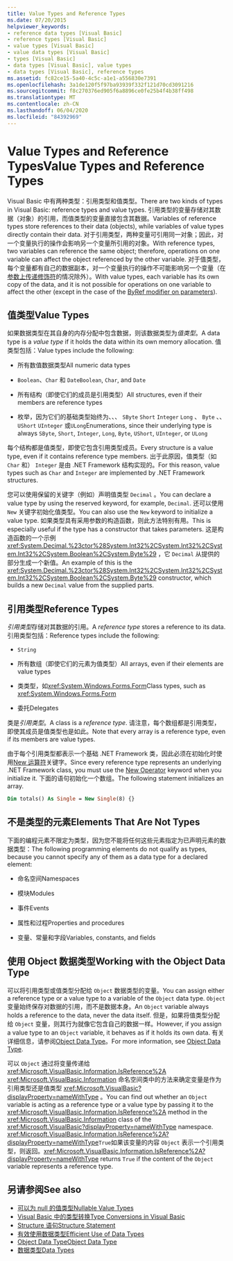```yaml
---
title: Value Types and Reference Types
ms.date: 07/20/2015
helpviewer_keywords:
- reference data types [Visual Basic]
- reference types [Visual Basic]
- value types [Visual Basic]
- value data types [Visual Basic]
- types [Visual Basic]
- data types [Visual Basic], value types
- data types [Visual Basic], reference types
ms.assetid: fc82ce15-5a40-4c5c-a1e1-a556830e7391
ms.openlocfilehash: 3a1de120f5f97ba93939f332f121d70cd3091216
ms.sourcegitcommit: f8c270376ed905f6a8896ce0fe25b4f4b38ff498
ms.translationtype: MT
ms.contentlocale: zh-CN
ms.lasthandoff: 06/04/2020
ms.locfileid: "84392969"
---
```

# <a name="value-types-and-reference-types"></a><span data-ttu-id="b6782-102">Value Types and Reference Types</span><span class="sxs-lookup"><span data-stu-id="b6782-102">Value Types and Reference Types</span></span>
<span data-ttu-id="b6782-103">Visual Basic 中有两种类型：引用类型和值类型。</span><span class="sxs-lookup"><span data-stu-id="b6782-103">There are two kinds of types in Visual Basic: reference types and value types.</span></span> <span data-ttu-id="b6782-104">引用类型的变量存储对其数据（对象）的引用，而值类型的变量直接包含其数据。</span><span class="sxs-lookup"><span data-stu-id="b6782-104">Variables of reference types store references to their data (objects), while variables of value types directly contain their data.</span></span> <span data-ttu-id="b6782-105">对于引用类型，两种变量可引用同一对象；因此，对一个变量执行的操作会影响另一个变量所引用的对象。</span><span class="sxs-lookup"><span data-stu-id="b6782-105">With reference types, two variables can reference the same object; therefore, operations on one variable can affect the object referenced by the other variable.</span></span> <span data-ttu-id="b6782-106">对于值类型，每个变量都有自己的数据副本，对一个变量执行的操作不可能影响另一个变量（在[参数上传递修饰符](../../../language-reference/modifiers/byref.md)的情况除外）。</span><span class="sxs-lookup"><span data-stu-id="b6782-106">With value types, each variable has its own copy of the data, and it is not possible for operations on one variable to affect the other (except in the case of the [ByRef modifier on parameters](../../../language-reference/modifiers/byref.md)).</span></span>
  
## <a name="value-types"></a><span data-ttu-id="b6782-107">值类型</span><span class="sxs-lookup"><span data-stu-id="b6782-107">Value Types</span></span>  
 <span data-ttu-id="b6782-108">如果数据类型在其自身的内存分配中包含数据，则该数据类型为*值类型*。</span><span class="sxs-lookup"><span data-stu-id="b6782-108">A data type is a *value type* if it holds the data within its own memory allocation.</span></span> <span data-ttu-id="b6782-109">值类型包括：</span><span class="sxs-lookup"><span data-stu-id="b6782-109">Value types include the following:</span></span>  
  
- <span data-ttu-id="b6782-110">所有数值数据类型</span><span class="sxs-lookup"><span data-stu-id="b6782-110">All numeric data types</span></span>  
  
- <span data-ttu-id="b6782-111">`Boolean`、`Char` 和 `Date`</span><span class="sxs-lookup"><span data-stu-id="b6782-111">`Boolean`, `Char`, and `Date`</span></span>  
  
- <span data-ttu-id="b6782-112">所有结构（即使它们的成员是引用类型）</span><span class="sxs-lookup"><span data-stu-id="b6782-112">All structures, even if their members are reference types</span></span>  
  
- <span data-ttu-id="b6782-113">枚举，因为它们的基础类型始终为、、、 `SByte` `Short` `Integer` `Long` 、 `Byte` 、、 `UShort` `UInteger` 或`ULong`</span><span class="sxs-lookup"><span data-stu-id="b6782-113">Enumerations, since their underlying type is always `SByte`, `Short`, `Integer`, `Long`, `Byte`, `UShort`, `UInteger`, or `ULong`</span></span>  
  
 <span data-ttu-id="b6782-114">每个结构都是值类型，即使它包含引用类型成员。</span><span class="sxs-lookup"><span data-stu-id="b6782-114">Every structure is a value type, even if it contains reference type members.</span></span> <span data-ttu-id="b6782-115">出于此原因，值类型（如 `Char` 和） `Integer` 是由 .NET Framework 结构实现的。</span><span class="sxs-lookup"><span data-stu-id="b6782-115">For this reason, value types such as `Char` and `Integer` are implemented by .NET Framework structures.</span></span>  
  
 <span data-ttu-id="b6782-116">您可以使用保留的关键字（例如）声明值类型 `Decimal` 。</span><span class="sxs-lookup"><span data-stu-id="b6782-116">You can declare a value type by using the reserved keyword, for example, `Decimal`.</span></span> <span data-ttu-id="b6782-117">还可以使用 `New` 关键字初始化值类型。</span><span class="sxs-lookup"><span data-stu-id="b6782-117">You can also use the `New` keyword to initialize a value type.</span></span> <span data-ttu-id="b6782-118">如果类型具有采用参数的构造函数，则此方法特别有用。</span><span class="sxs-lookup"><span data-stu-id="b6782-118">This is especially useful if the type has a constructor that takes parameters.</span></span> <span data-ttu-id="b6782-119">这是构造函数的一个示例 <xref:System.Decimal.%23ctor%28System.Int32%2CSystem.Int32%2CSystem.Int32%2CSystem.Boolean%2CSystem.Byte%29> ，它 `Decimal` 从提供的部分生成一个新值。</span><span class="sxs-lookup"><span data-stu-id="b6782-119">An example of this is the <xref:System.Decimal.%23ctor%28System.Int32%2CSystem.Int32%2CSystem.Int32%2CSystem.Boolean%2CSystem.Byte%29> constructor, which builds a new `Decimal` value from the supplied parts.</span></span>  
  
## <a name="reference-types"></a><span data-ttu-id="b6782-120">引用类型</span><span class="sxs-lookup"><span data-stu-id="b6782-120">Reference Types</span></span>  
 <span data-ttu-id="b6782-121">*引用类型*存储对其数据的引用。</span><span class="sxs-lookup"><span data-stu-id="b6782-121">A *reference type* stores a reference to its data.</span></span> <span data-ttu-id="b6782-122">引用类型包括：</span><span class="sxs-lookup"><span data-stu-id="b6782-122">Reference types include the following:</span></span>  
  
- `String`  
  
- <span data-ttu-id="b6782-123">所有数组（即使它们的元素为值类型）</span><span class="sxs-lookup"><span data-stu-id="b6782-123">All arrays, even if their elements are value types</span></span>  
  
- <span data-ttu-id="b6782-124">类类型，如<xref:System.Windows.Forms.Form></span><span class="sxs-lookup"><span data-stu-id="b6782-124">Class types, such as <xref:System.Windows.Forms.Form></span></span>  
  
- <span data-ttu-id="b6782-125">委托</span><span class="sxs-lookup"><span data-stu-id="b6782-125">Delegates</span></span>  
  
 <span data-ttu-id="b6782-126">类是*引用类型*。</span><span class="sxs-lookup"><span data-stu-id="b6782-126">A class is a *reference type*.</span></span> <span data-ttu-id="b6782-127">请注意，每个数组都是引用类型，即使其成员是值类型也是如此。</span><span class="sxs-lookup"><span data-stu-id="b6782-127">Note that every array is a reference type, even if its members are value types.</span></span>  
  
 <span data-ttu-id="b6782-128">由于每个引用类型都表示一个基础 .NET Framework 类，因此必须在初始化时使用[New 运算符](../../../language-reference/operators/new-operator.md)关键字。</span><span class="sxs-lookup"><span data-stu-id="b6782-128">Since every reference type represents an underlying .NET Framework class, you must use the [New Operator](../../../language-reference/operators/new-operator.md) keyword when you initialize it.</span></span> <span data-ttu-id="b6782-129">下面的语句初始化一个数组。</span><span class="sxs-lookup"><span data-stu-id="b6782-129">The following statement initializes an array.</span></span>  
  
```vb  
Dim totals() As Single = New Single(8) {}  
```  
  
## <a name="elements-that-are-not-types"></a><span data-ttu-id="b6782-130">不是类型的元素</span><span class="sxs-lookup"><span data-stu-id="b6782-130">Elements That Are Not Types</span></span>  
 <span data-ttu-id="b6782-131">下面的编程元素不限定为类型，因为您不能将任何这些元素指定为已声明元素的数据类型：</span><span class="sxs-lookup"><span data-stu-id="b6782-131">The following programming elements do not qualify as types, because you cannot specify any of them as a data type for a declared element:</span></span>  
  
- <span data-ttu-id="b6782-132">命名空间</span><span class="sxs-lookup"><span data-stu-id="b6782-132">Namespaces</span></span>  
  
- <span data-ttu-id="b6782-133">模块</span><span class="sxs-lookup"><span data-stu-id="b6782-133">Modules</span></span>  
  
- <span data-ttu-id="b6782-134">事件</span><span class="sxs-lookup"><span data-stu-id="b6782-134">Events</span></span>  
  
- <span data-ttu-id="b6782-135">属性和过程</span><span class="sxs-lookup"><span data-stu-id="b6782-135">Properties and procedures</span></span>  
  
- <span data-ttu-id="b6782-136">变量、常量和字段</span><span class="sxs-lookup"><span data-stu-id="b6782-136">Variables, constants, and fields</span></span>  
  
## <a name="working-with-the-object-data-type"></a><span data-ttu-id="b6782-137">使用 Object 数据类型</span><span class="sxs-lookup"><span data-stu-id="b6782-137">Working with the Object Data Type</span></span>  
 <span data-ttu-id="b6782-138">可以将引用类型或值类型分配给 `Object` 数据类型的变量。</span><span class="sxs-lookup"><span data-stu-id="b6782-138">You can assign either a reference type or a value type to a variable of the `Object` data type.</span></span> <span data-ttu-id="b6782-139">`Object`变量始终保存对数据的引用，而不是数据本身。</span><span class="sxs-lookup"><span data-stu-id="b6782-139">An `Object` variable always holds a reference to the data, never the data itself.</span></span> <span data-ttu-id="b6782-140">但是，如果将值类型分配给 `Object` 变量，则其行为就像它包含自己的数据一样。</span><span class="sxs-lookup"><span data-stu-id="b6782-140">However, if you assign a value type to an `Object` variable, it behaves as if it holds its own data.</span></span> <span data-ttu-id="b6782-141">有关详细信息，请参阅[Object Data Type](../../../language-reference/data-types/object-data-type.md)。</span><span class="sxs-lookup"><span data-stu-id="b6782-141">For more information, see [Object Data Type](../../../language-reference/data-types/object-data-type.md).</span></span>  
  
 <span data-ttu-id="b6782-142">可以 `Object` 通过将变量传递给 <xref:Microsoft.VisualBasic.Information.IsReference%2A> <xref:Microsoft.VisualBasic.Information> 命名空间类中的方法来确定变量是作为引用类型还是值类型 <xref:Microsoft.VisualBasic?displayProperty=nameWithType> 。</span><span class="sxs-lookup"><span data-stu-id="b6782-142">You can find out whether an `Object` variable is acting as a reference type or a value type by passing it to the <xref:Microsoft.VisualBasic.Information.IsReference%2A> method in the <xref:Microsoft.VisualBasic.Information> class of the <xref:Microsoft.VisualBasic?displayProperty=nameWithType> namespace.</span></span> <span data-ttu-id="b6782-143"><xref:Microsoft.VisualBasic.Information.IsReference%2A?displayProperty=nameWithType>`True`如果该变量的内容 `Object` 表示一个引用类型，则返回。</span><span class="sxs-lookup"><span data-stu-id="b6782-143"><xref:Microsoft.VisualBasic.Information.IsReference%2A?displayProperty=nameWithType> returns `True` if the content of the `Object` variable represents a reference type.</span></span>  
  
## <a name="see-also"></a><span data-ttu-id="b6782-144">另请参阅</span><span class="sxs-lookup"><span data-stu-id="b6782-144">See also</span></span>

- [<span data-ttu-id="b6782-145">可以为 null 的值类型</span><span class="sxs-lookup"><span data-stu-id="b6782-145">Nullable Value Types</span></span>](nullable-value-types.md)
- [<span data-ttu-id="b6782-146">Visual Basic 中的类型转换</span><span class="sxs-lookup"><span data-stu-id="b6782-146">Type Conversions in Visual Basic</span></span>](type-conversions.md)
- [<span data-ttu-id="b6782-147">Structure 语句</span><span class="sxs-lookup"><span data-stu-id="b6782-147">Structure Statement</span></span>](../../../language-reference/statements/structure-statement.md)
- [<span data-ttu-id="b6782-148">有效使用数据类型</span><span class="sxs-lookup"><span data-stu-id="b6782-148">Efficient Use of Data Types</span></span>](efficient-use-of-data-types.md)
- [<span data-ttu-id="b6782-149">Object Data Type</span><span class="sxs-lookup"><span data-stu-id="b6782-149">Object Data Type</span></span>](../../../language-reference/data-types/object-data-type.md)
- [<span data-ttu-id="b6782-150">数据类型</span><span class="sxs-lookup"><span data-stu-id="b6782-150">Data Types</span></span>](index.md)
